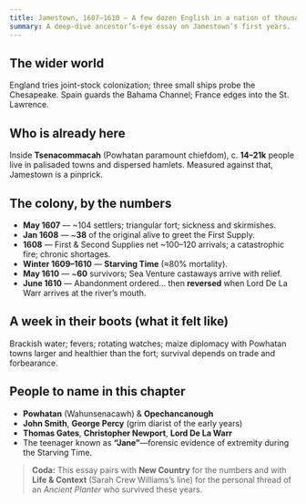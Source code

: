 ```yaml
---
title: Jamestown, 1607–1610 — A few dozen English in a nation of thousands
summary: A deep-dive ancestor’s-eye essay on Jamestown’s first years.
---
```


## The wider world
England tries joint-stock colonization; three small ships probe the Chesapeake. Spain guards the Bahama Channel; France edges into the St. Lawrence.

## Who is already here
Inside **Tsenacommacah** (Powhatan paramount chiefdom), c. **14–21k** people live in palisaded towns and dispersed hamlets. Measured against that, Jamestown is a pinprick.

## The colony, by the numbers
- **May 1607** — ~104 settlers; triangular fort; sickness and skirmishes.  
- **Jan 1608** — ~**38** of the original alive to greet the First Supply.  
- **1608** — First & Second Supplies net ~100–120 arrivals; a catastrophic fire; chronic shortages.  
- **Winter 1609–1610** — **Starving Time** (≈80% mortality).  
- **May 1610** — ~**60** survivors; Sea Venture castaways arrive with relief.  
- **June 1610** — Abandonment ordered… then **reversed** when Lord De La Warr arrives at the river’s mouth.

## A week in their boots (what it felt like)
Brackish water; fevers; rotating watches; maize diplomacy with Powhatan towns larger and healthier than the fort; survival depends on trade and forbearance.

## People to name in this chapter
- **Powhatan** (Wahunsenacawh) & **Opechancanough**  
- **John Smith**, **George Percy** (grim diarist of the early years)  
- **Thomas Gates**, **Christopher Newport**, **Lord De La Warr**  
- The teenager known as **“Jane”**—forensic evidence of extremity during the Starving Time.

> **Coda:** This essay pairs with **New Country** for the numbers and with **Life & Context** (Sarah Crew Williams’s line) for the personal thread of an *Ancient Planter* who survived these years.
